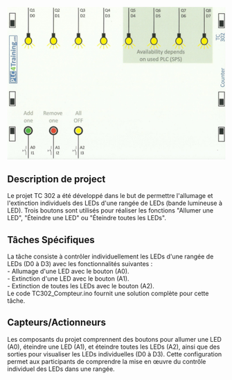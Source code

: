 <p align="center">
<img width="700" height="" src="https://github.com/DexterTaha/Controllino-PLC-Sample/blob/main/Training%20Card%20Picture/302.jpg">
</p>
<h2>Description de project</h2>
<p>
  Le projet TC 302 a été développé dans le but de permettre l'allumage et l'extinction individuels des LEDs d'une rangée de LEDs (bande lumineuse à LED). Trois boutons sont utilisés pour réaliser les fonctions "Allumer une LED", "Éteindre une LED" ou "Éteindre toutes les LEDs".
</p>
<h2>Tâches Spécifiques</h2>
<p>
  La tâche consiste à contrôler individuellement les LEDs d'une rangée de LEDs (D0 à D3) avec les fonctionnalités suivantes :<br>
- Allumage d'une LED avec le bouton (A0).<br>
- Extinction d'une LED avec le bouton (A1).<br>
- Extinction de toutes les LEDs avec le bouton (A2).<br>
  Le code TC302_Compteur.ino fournit une solution complète pour cette tâche.<br>
</p>
<h2>Capteurs/Actionneurs</h2>
<p>
  Les composants du projet comprennent des boutons pour allumer une LED (A0), éteindre une LED (A1), et éteindre toutes les LEDs (A2), ainsi que des sorties pour visualiser les LEDs individuelles (D0 à D3). Cette configuration permet aux participants de comprendre la mise en œuvre du contrôle individuel des LEDs dans une rangée.
</p>

